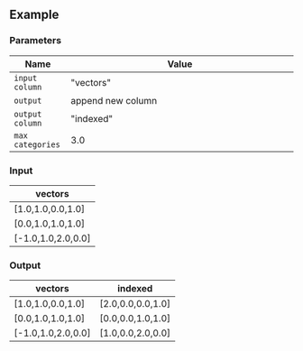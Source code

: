 ## Example

### Parameters

<table class="table">
  <thead>
    <tr>
      <th style="width:20%">Name</th>
      <th style="width:80%">Value</th>
    </tr>
  </thead>
  <tbody>
  <tr>
    <td><code>input column</code></td>
    <td>"vectors"</td>
  </tr>
  <tr>
    <td><code>output</code></td>
    <td>append new column</td>
  </tr>
  <tr>
    <td><code>output column</code></td>
    <td>"indexed"</td>
  </tr>
  <tr>
    <td><code>max categories</code></td>
    <td>3.0</td>
  </tr>
  </tbody>
</table>

### Input

<table class="table">
  <thead>
    <tr>
      <th>vectors</th>
    </tr>
  </thead>
  <tbody>
    <tr>
      <td>[1.0,1.0,0.0,1.0]</td>
    </tr>
    <tr>
      <td>[0.0,1.0,1.0,1.0]</td>
    </tr>
    <tr>
      <td>[-1.0,1.0,2.0,0.0]</td>
    </tr>
  </tbody>
</table>

### Output

<table class="table">
  <thead>
    <tr>
      <th>vectors</th>
      <th>indexed</th>
    </tr>
  </thead>
  <tbody>
    <tr>
      <td>[1.0,1.0,0.0,1.0]</td>
      <td>[2.0,0.0,0.0,1.0]</td>
    </tr>
    <tr>
      <td>[0.0,1.0,1.0,1.0]</td>
      <td>[0.0,0.0,1.0,1.0]</td>
    </tr>
    <tr>
      <td>[-1.0,1.0,2.0,0.0]</td>
      <td>[1.0,0.0,2.0,0.0]</td>
    </tr>
  </tbody>
</table>
      
